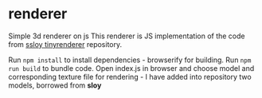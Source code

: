 # renderer
Simple 3d renderer on js
This renderer is JS implementation of the code from [ssloy tinyrenderer](https://github.com/ssloy/tinyrenderer) repository.

Run `npm install` to install dependencies - browserify for building.
Run `npm run build` to bundle code.
Open index.js in browser and choose model and corresponding texture file for rendering - I have added  into repository two models, borrowed from **sloy**
